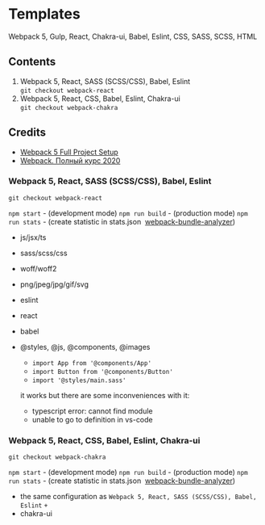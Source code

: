 # Templates
Webpack 5, Gulp, React, Chakra-ui, Babel, Eslint, CSS, SASS, SCSS, HTML

## Contents
1. Webpack 5, React, SASS (SCSS/CSS), Babel, Eslint <br>
  `git checkout webpack-react`
3. Webpack 5, React, CSS, Babel, Eslint, Chakra-ui <br>
  `git checkout webpack-chakra`

## Credits
- [Webpack 5 Full Project Setup](https://www.youtube.com/watch?v=TOb1c39m64A&t=1780s)
- [Webpack. Полный курс 2020](https://www.youtube.com/watch?v=eSaF8NXeNsA)


### Webpack 5, React, SASS (SCSS/CSS), Babel, Eslint
`git checkout webpack-react`

`npm start` - (development mode)
`npm run build` - (production mode)
`npm run stats` - (create statistic in stats.json&nbsp;&nbsp;[webpack-bundle-analyzer](https://www.npmjs.com/package/webpack-bundle-analyzer))

- js/jsx/ts
- sass/scss/css
- woff/woff2
- png/jpeg/jpg/gif/svg
- eslint
- react
- babel
- @styles, @js, @components, @images
  - `import App from '@components/App'`
  - `import Button from '@components/Button'`
  - `import '@styles/main.sass'`

  it works but there are some inconveniences with it:
    - typescript error: cannot find module
    - unable to go to definition in vs-code


### Webpack 5, React, CSS, Babel, Eslint, Chakra-ui
`git checkout webpack-chakra`

`npm start` - (development mode)
`npm run build` - (production mode)
`npm run stats` - (create statistic in stats.json&nbsp;&nbsp;[webpack-bundle-analyzer](https://www.npmjs.com/package/webpack-bundle-analyzer))

- the same configuration as `Webpack 5, React, SASS (SCSS/CSS), Babel, Eslint`
`+`
- chakra-ui
